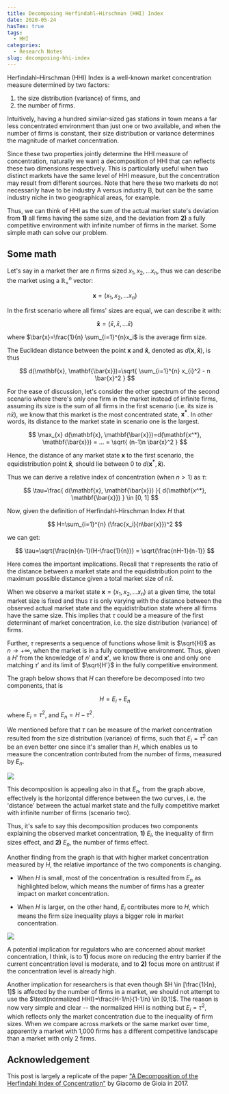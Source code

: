 ```yaml
---
title: Decomposing Herfindahl–Hirschman (HHI) Index
date: 2020-05-24
hasTex: true
tags:
  - HHI
categories:
  - Research Notes
slug: decomposing-hhi-index
---
```


Herfindahl–Hirschman (HHI) Index is a well-known market concentration measure
determined by two factors:

1. the size distribution (variance) of firms, and
2. the number of firms.

Intuitively, having a hundred similar-sized gas stations in town means a far
less concentrated environment than just one or two available, and when the
number of firms is constant, their size distribution or variance determines the
magnitude of market concentration.

Since these two properties jointly determine the HHI measure of concentration,
naturally we want a decomposition of HHI that can reflects these two dimensions
respectively. This is particularly useful when two distinct markets have the
same level of HHI measure, but the concentration may result from different
sources. Note that here these two markets do not necessarily have to be industry
A versus industry B, but can be the same industry niche in two geographical
areas, for example.

Thus, we can think of HHI as the sum of the actual market state's deviation from
**1)** all firms having the same size, and the deviation from **2)** a fully
competitive environment with infinite number of firms in the market. Some simple
math can solve our problem.

<!-- more -->

## Some math

Let's say in a market ther are $n$ firms sized $x_1, x_2, ... x_n$, thus we can
describe the market using a $\mathbb R_+^n$ vector:

$$
\mathbf{x}=(x_1, x_2, ... x_n)
$$

In the first scenario where all firms' sizes are equal, we can describe it with:

$$
\mathbf{\bar{x}}=(\bar{x}, \bar{x}, ... \bar{x})
$$

where $\bar{x}=\frac{1}{n} \sum_{i=1}^{n}x_i$ is the average firm size.

The Euclidean distance between the point $\mathbf{x}$ and $\mathbf{\bar{x}}$,
denoted as $d(\mathbf{x}, \mathbf{\bar{x}})$, is thus

$$
d(\mathbf{x}, \mathbf{\bar{x}})=\sqrt{ \sum_{i=1}^{n} x_{i}^2 - n \bar{x}^2 }
$$

For the ease of discussion, let's consider the other spectrum of the second
scenario where there's only one firm in the market instead of infinite firms,
assuming its size is the sum of all firms in the first scenario (i.e. its size
is $n\bar{x}$), we know that this market is the most concentrated state,
$\mathbf{x^*}$. In other words, its distance to the market state in scenario one
is the largest.

$$
\max_{x} d(\mathbf{x}, \mathbf{\bar{x}})=d(\mathbf{x^*}, \mathbf{\bar{x}}) =
... = \sqrt{ (n-1)n \bar{x}^2 }
$$

Hence, the distance of any market state $\mathbf{x}$ to the first scenario, the
equidistribution point $\mathbf{\bar{x}}$, should lie between $0$ to
$d(\mathbf{x^*}, \mathbf{\bar{x}})$. 

Thus we can derive a relative index of concentration (when $n>1$) as $\tau$:

$$
\tau=\frac{ d(\mathbf{x}, \mathbf{\bar{x}}) }{ d(\mathbf{x^*},
\mathbf{\bar{x}}) } \in [0, 1]
$$

Now, given the definition of Herfindahl-Hirschman Index $H$ that

$$
H=\sum_{i=1}^{n} (\frac{x_i}{n\bar{x}})^2
$$

we can get:

$$
\tau=\sqrt{\frac{n}{n-1}(H-\frac{1}{n})} = \sqrt{\frac{nH-1}{n-1}}
$$

Here comes the important implications. Recall that $\tau$ represents the ratio
of the distance between a market state and the equidistribution point to the
maximum possible distance given a total market size of $n\bar{x}$.

When we observe a market state $\mathbf{x}=(x_1, x_2, ... x_n)$ at a given time,
the total market size is fixed and thus $\tau$ is only varying with the distance
between the observed actual market state and the equidistribution state where
all firms have the same size. This implies that $\tau$ could be a measure of the
first determinant of market concentration, i.e. the size distribution (variance)
of firms.

Further, $\tau$ represents a sequence of functions whose limit is $\sqrt{H}$ as
$n \to +\infty$, when the market is in a fully competitive environment. Thus,
given a $H'$ from the knowledge of $n'$ and $\mathbf{x'}$, we know there is one
and only one matching $\tau'$ and its limit of $\sqrt{H'}$ in the fully
competitive environment.

The graph below shows that $H$ can therefore be decomposed into two components,
that is

$$
H = E_i + E_n 
$$

where $E_i = \tau^2$, and $E_n = H-\tau^2$.

We mentioned before that $\tau$ can be measure of the market concentration
resulted from the size distribution (variance) of firms, such that $E_i=\tau^2$
can be an even better one since it's smaller than $H$, which enables us to
measure the concentration contributed from the number of firms, measured by
$E_n$.

![](https://mingze-gao.com/images/HHI-decomposition-1.jpg)

This decomposition is appealing also in that $E_n$, from the graph above,
effectively is the horizontal difference between the two curves, i.e. the
'distance' between the actual market state and the fully competitive market with
infinite number of firms (scenario two). 

Thus, it's safe to say this decomposition produces two components explaining the
observed market concentration, **1)** $E_i$, the inequality of firm sizes
effect, and **2)** $E_n$, the number of firms effect.

Another finding from the graph is that with higher market concentration measured
by $H$, the relative importance of the two components is changing. 

- When $H$ is small, most of the concentration is resulted from $E_n$ as
  highlighted below, which means the number of firms has a greater impact on
  market concentration.

- When $H$ is larger, on the other hand, $E_i$ contributes more to $H$, which
  means the firm size inequality plays a bigger role in market concentration.

![](https://mingze-gao.com/images/HHI-decomposition-2.jpg)

A potential implication for regulators who are concerned about market
concentration, I think, is to **1)** focus more on reducing the entry barrier if
the current concentration level is moderate, and to **2)** focus more on
antitrust if the concentration level is already high.

Another implication for researchers is that even though $H \in [\frac{1}{n}, 1]$
is affected by the number of firms in a market, we should not attempt to use the
$\text{normalized HHI}=\frac{H-1/n}{1-1/n} \in [0,1]$. The reason is now very
simple and clear -- the normalized HHI is nothing but $E_i=\tau^2$, which
reflects only the market concentration due to the inequality of firm sizes. When
we compare across markets or the same market over time, apparently a market with
1,000 firms has a different competitive landscape than a market with only 2
firms.

## Acknowledgement

This post is largely a replicate of the paper ["A Decomposition of the
Herfindahl Index of
Concentration"](https://mpra.ub.uni-muenchen.de/82944/1/MPRA_paper_82944.pdf) by
Giacomo de Gioia in 2017.